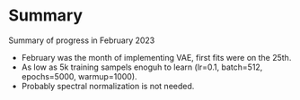 Summary
===============================

Summary of progress in February 2023

- February was the month of implementing VAE, first fits were on the 25th.
- As low as 5k training sampels enoguh to learn (lr=0.1, batch=512, epochs=5000, warmup=1000).
- Probably spectral normalization is not needed.
